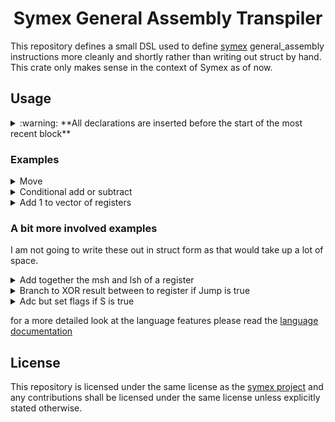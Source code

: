 <h1 align="center">
  Symex General Assembly Transpiler
</h1>

This repository defines a small DSL used to define [symex](../../) general_assembly instructions more cleanly and shortly rather than writing out struct by hand. This crate only makes sense in the context of Symex as of now.

## Usage

<details><summary>:warning:  **All declarations are inserted before the start of the most recent block** </summary>

   This means that the code

   ```rust
   pseudo!([
        let a = b + c;
   ])
   ```

   inserts the declaration of `a` right above the call to `pseudo`
   while the code

   ```rust
   let s = false;
   pseudo!([
    let a = b + c;
    if (s) {
        let d = a + c;
    }
   ])
   ```

   inserts the declaration of `d` inside the generated `if` statement.
    Finally, code like

   ```rust
   let s = false;
   pseudo!([
    let a = b + c;
    if (s) {
        let d = a + c;
    }
    let f = d;
   ])
   ```

   inserts the declaration of `f` right after the `if` block ends.
   This allows scoping of variables but not shadowing of variables.
</details>

### Examples

<details>
  <summary> Move </summary>

Instead of writing

```rust
ret.push(Operation::Move {
    destination: rd.clone(),
    source: rn.clone()
});
```

We can now write

```rust
pseudo!(ret.extend[    
    rd = rn
]);
```

</details>

<details>
  <summary>Conditional add or subtract</summary>
Instead of writing

```rust
if add {
    ret.push(Operation::Add {
        destination: rd.clone(),
        operand1: rn.clone(),
        operand2: rm.clone()
    });
} else {
    ret.push(Operation::Sub {
        destination: rd.clone(),
        operand1: rn.clone(),
        operand2: rm.clone()
    });
}
```

We can now write

```rust
pseudo!(ret.extend[    
    if (add) {
        rd = rn + rm;
    }
    else {
        rd = rn - rm;
    }
]);
```

</details>

<details>
  <summary>Add 1 to vector of registers</summary>

Assuming that the registers implement `Into<Operand>`.
And that we implement some `LocalInto<Operand>` for u32.
Instead of writing

```rust
for register in registers {
    ret.push(
        Operation::Add {
            destination: rd.clone(),
            operand1: register.into(),
            operand2: 1.local_into()
        }
    )
}
```

We can now write

```rust
pseudo!(ret.extend[ 
    for register in registers {
        rd = register.into() + 1.local_into();
    }
]);
```

</details>

### A bit more involved examples

I am not going to write these out in struct form as that would take up a lot of space.

<details>
  <summary> Add together the msh and lsh of a register </summary>

```rust
let ret = pseudo!([
    let result = register<31:16> + register<15:0>;
]);
```

</details>

<details>
  <summary> Branch to XOR result between to register if Jump is true </summary>

```rust
let ret = pseudo!([
    let result = rn ^ rm;

    if(Jump) {
        Jump(result)
    }
]);
```

</details>

<details>
  <summary> Adc but set flags if S is true </summary>

```rust
let ret = pseudo!([
    let result = rn adc rm;

    if(s) {
        SetZFlag(result);
        SetNFlag(result);
        // Can be add, adc, sbc, sub
        SetCFlag(rn,rm,adc);
        SetVFlag(rn,rm,adc);
    }

    rd = result;
]);
```

</details>

for a more detailed look at the language features please read the [language documentation](./language/README.md)

## License

This repository is licensed under the same license as the [symex project](../../) and any contributions shall be licensed under the same license unless explicitly stated otherwise.

